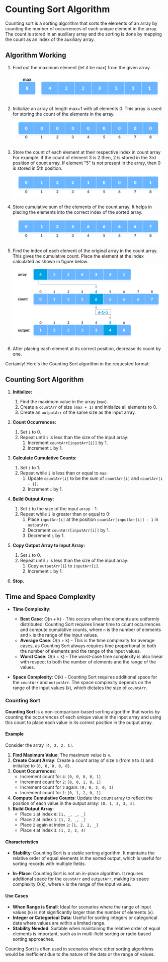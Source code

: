 # **Counting Sort Algorithm**
Counting sort is a sorting algorithm that sorts the elements of an array by counting the number of occurrences of each unique element in the array. The count is stored in an auxiliary array and the sorting is done by mapping the count as an index of the auxiliary array.

## **Algorithm Working**
1. Find out the maximum element (let it be max) from the given array. 
![Algorithm Working Image](Images/Example(1).png)

2. Initialize an array of length max+1 with all elements 0. This array is used for storing the count of the elements in the array. 
![Algorithm Working Image](Images/Example(2).png)

3. Store the count of each element at their respective index in count array
For example: if the count of element 3 is 2 then, 2 is stored in the 3rd position of count array. If element "5" is not present in the array, then 0 is stored in 5th position. 
![Algorithm Working Image](Images/Example(3).png)

4. Store cumulative sum of the elements of the count array. It helps in placing the elements into the correct index of the sorted array. 
![Algorithm Working Image](Images/Example(4).png)

5. Find the index of each element of the original array in the count array. This gives the cumulative count. Place the element at the index calculated as shown in figure below. 
![Algorithm Working Image](Images/Example(5).png)

6. After placing each element at its correct position, decrease its count by one.

Certainly! Here's the Counting Sort algorithm in the requested format:

## Counting Sort Algorithm

1. **Initialize:**
   1. Find the maximum value in the array (`max`).
   2. Create a `countArr` of size `(max + 1)` and initialize all elements to 0.
   3. Create an `outputArr` of the same size as the input array.

2. **Count Occurrences:**
   1. Set `i` to 0.
   2. Repeat until `i` is less than the size of the input array:
      1. Increment `countArr[inputArr[i]]` by 1.
      2. Increment `i` by 1.

3. **Calculate Cumulative Counts:**
   1. Set `i` to 1.
   2. Repeat while `i` is less than or equal to `max`:
      1. Update `countArr[i]` to be the sum of `countArr[i]` and `countArr[i - 1]`.
      2. Increment `i` by 1.

4. **Build Output Array:**
   1. Set `i` to the size of the input array - 1.
   2. Repeat while `i` is greater than or equal to 0:
      1. Place `inputArr[i]` at the position `countArr[inputArr[i]] - 1` in `outputArr`.
      2. Decrement `countArr[inputArr[i]]` by 1.
      3. Decrement `i` by 1.

5. **Copy Output Array to Input Array:**
   1. Set `i` to 0.
   2. Repeat until `i` is less than the size of the input array:
      1. Copy `outputArr[i]` to `inputArr[i]`.
      2. Increment `i` by 1.

6. **Stop.**

## Time and Space Complexity

- **Time Complexity**:
  - **Best Case**: O(n + k) - This occurs when the elements are uniformly distributed. Counting Sort requires linear time to count occurrences and compute cumulative counts, where `n` is the number of elements and `k` is the range of the input values.
  - **Average Case**: O(n + k) - This is the time complexity for average cases, as Counting Sort always requires time proportional to both the number of elements and the range of the input values.
  - **Worst Case**: O(n + k) - The worst-case time complexity is also linear with respect to both the number of elements and the range of the values.

- **Space Complexity**: O(k) - Counting Sort requires additional space for the `countArr` and `outputArr`. The space complexity depends on the range of the input values (`k`), which dictates the size of `countArr`.

### Counting Sort

**Counting Sort** is a non-comparison-based sorting algorithm that works by counting the occurrences of each unique value in the input array and using this count to place each value in its correct position in the output array.

#### Example

Consider the array `[4, 2, 2, 1]`.

1. **Find Maximum Value**: The maximum value is `4`.
2. **Create Count Array**: Create a count array of size `5` (from `0` to `4`) and initialize to `[0, 0, 0, 0, 0]`.
3. **Count Occurrences**:
   - Increment count for `4`: `[0, 0, 0, 0, 1]`
   - Increment count for `2`: `[0, 0, 1, 0, 1]`
   - Increment count for `2` again: `[0, 0, 2, 0, 1]`
   - Increment count for `1`: `[0, 1, 2, 0, 1]`
4. **Compute Cumulative Counts**: Update the count array to reflect the position of each value in the output array: `[0, 1, 3, 3, 4]`.
5. **Build Output Array**:
   - Place `1` at index `0`: `[1, _, _, _]`
   - Place `2` at index `1`: `[1, 2, _, _]`
   - Place `2` again at index `2`: `[1, 2, 2, _]`
   - Place `4` at index `3`: `[1, 2, 2, 4]`

#### Characteristics

- **Stability**: Counting Sort is a stable sorting algorithm. It maintains the relative order of equal elements in the sorted output, which is useful for sorting records with multiple fields.
  
- **In-Place**: Counting Sort is not an in-place algorithm. It requires additional space for the `countArr` and `outputArr`, making its space complexity O(k), where `k` is the range of the input values.

#### Use Cases

- **When Range is Small**: Ideal for scenarios where the range of input values (`k`) is not significantly larger than the number of elements (`n`).
- **Integer or Categorical Data**: Useful for sorting integers or categorical data where values are within a limited range.
- **Stability Needed**: Suitable when maintaining the relative order of equal elements is important, such as in multi-field sorting or radix-based sorting approaches.

Counting Sort is often used in scenarios where other sorting algorithms would be inefficient due to the nature of the data or the range of values.
